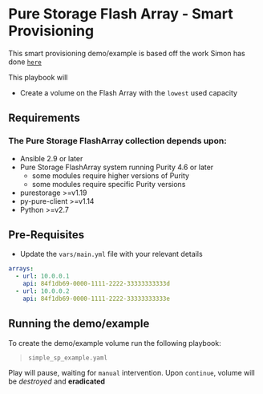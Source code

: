 # Pure Storage Flash Array - Smart Provisioning
This smart provisioning demo/example is based off the work Simon has done [`here`](https://github.com/PureStorage-OpenConnect/ansible-playbook-examples/tree/master/flasharray)


This playbook will
- Create a volume on the Flash Array with the `lowest` used capacity


## Requirements
### The Pure Storage FlashArray collection depends upon:
- Ansible 2.9 or later
- Pure Storage FlashArray system running Purity 4.6 or later
  - some modules require higher versions of Purity
  - some modules require specific Purity versions
- purestorage >=v1.19
- py-pure-client >=v1.14
- Python >=v2.7


## Pre-Requisites
- Update the ``vars/main.yml`` file with your relevant details
``` YAML
arrays:
  - url: 10.0.0.1
    api: 84f1db69-0000-1111-2222-33333333333d
  - url: 10.0.0.2
    api: 84f1db69-0000-1111-2222-33333333333e
  ```

## Running the demo/example
To create the demo/example volume run the following playbook:
 > `simple_sp_example.yaml`

Play will pause, waiting for `manual` intervention. Upon `continue`, volume will be *destroyed* and **eradicated**
